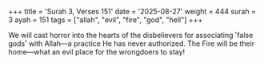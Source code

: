 +++
title = 'Surah 3, Verses 151'
date = '2025-08-27'
weight = 444
surah = 3
ayah = 151
tags = ["allah", "evil", "fire", "god", "hell"]
+++

We will cast horror into the hearts of the disbelievers for associating ˹false gods˺ with Allah—a practice He has never authorized. The Fire will be their home—what an evil place for the wrongdoers to stay!